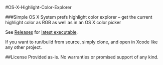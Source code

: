 #OS-X-Highlight-Color-Explorer

###Simple OS X System prefs highlight color explorer – get the current highlight color as RGB as well as in an OS X color picker

See [Releases](../../releases) for [latest executable](../../releases/latest).

If you want to run/build from source, simply clone, and open in Xcode like any other project.

##License
Provided as-is. No warranties or promised support of any kind.